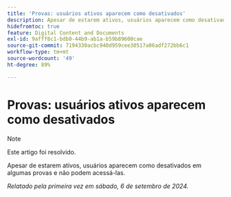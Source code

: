 ```yaml
---
title: 'Provas: usuários ativos aparecem como desativados'
description: Apesar de estarem ativos, usuários aparecem como desativados em algumas provas e não podem acessá-las.
hidefromtoc: true
feature: Digital Content and Documents
exl-id: 9afff8c1-bdb0-44b9-ab1a-b59b89600cae
source-git-commit: 7194330acbc940d959cee30517a06adf272bb6c1
workflow-type: tm+mt
source-wordcount: '49'
ht-degree: 89%

---
```


# Provas: usuários ativos aparecem como desativados

>[!NOTE]
>
>Este artigo foi resolvido.

Apesar de estarem ativos, usuários aparecem como desativados em algumas provas e não podem acessá-las.

_Relatado pela primeira vez em sábado, 6 de setembro de 2024._
